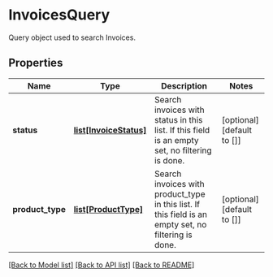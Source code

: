 # InvoicesQuery

Query object used to search Invoices.
## Properties
Name | Type | Description | Notes
------------ | ------------- | ------------- | -------------
**status** | [**list[InvoiceStatus]**](InvoiceStatus.md) | Search invoices with status in this list. If this field is an empty set, no filtering is done. | [optional] [default to []]
**product_type** | [**list[ProductType]**](ProductType.md) | Search invoices with product_type in this list. If this field is an empty set, no filtering is done. | [optional] [default to []]

[[Back to Model list]](../README.md#documentation-for-models) [[Back to API list]](../README.md#documentation-for-api-endpoints) [[Back to README]](../README.md)



